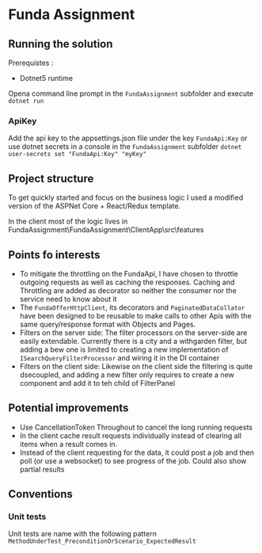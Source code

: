 # Funda Assignment

## Running the solution

Prerequistes :
* Dotnet5 runtime

Opena command line prompt in the `FundaAssignment` subfolder and execute `dotnet run`

### ApiKey

Add the api key to the appsettings.json file under the key `FundaApi:Key` 
or use dotnet secrets in a console in the `FundaAssignment` subfolder
`dotnet user-secrets set "FundaApi:Key" "myKey"`

## Project structure

To get quickly started and focus on the business logic I used a modified version of the ASPNet Core + React/Redux template.

In the client most of the logic lives in FundaAssignment\FundaAssignment\ClientApp\src\features

## Points fo interests

* To mitigate the throttling on the FundaApi, I have chosen to throttle outgoing requests as well as caching the responses. Caching and Throttling are added as decorator so neither the consumer nor the service need to know about it
* The `FundaOfferHttpClient`, its decorators and `PaginatedDataCollator` have been designed to be reusable to make calls to other Apis with the same query/response format with Objects and Pages.
* Filters on the server side: The filter processors on the server-side are easily extendable. Currently there is a city and a withgarden filter, but adding a bew one is limited to creating a new implementation of `ISearchQueryFilterProcessor` and wiring it in the DI container
* Filters on the client side: Likewise on the client side the filtering is quite dsecoupled, and adding a new filter only requires to create a new component and add it to teh child of FilterPanel

## Potential improvements

* Use CancellationToken Throughout to cancel the long running requests
* In the client cache result requests individually instead of clearing all items when a result comes in.
* Instead of the client requesting for the data, it could post a job and then poll (or use a websocket) to see progress of the job. Could also show partial results

## Conventions

### Unit tests

Unit tests are name with the following pattern
`MethodUnderTest_PreconditionOrScenario_ExpectedResult`
